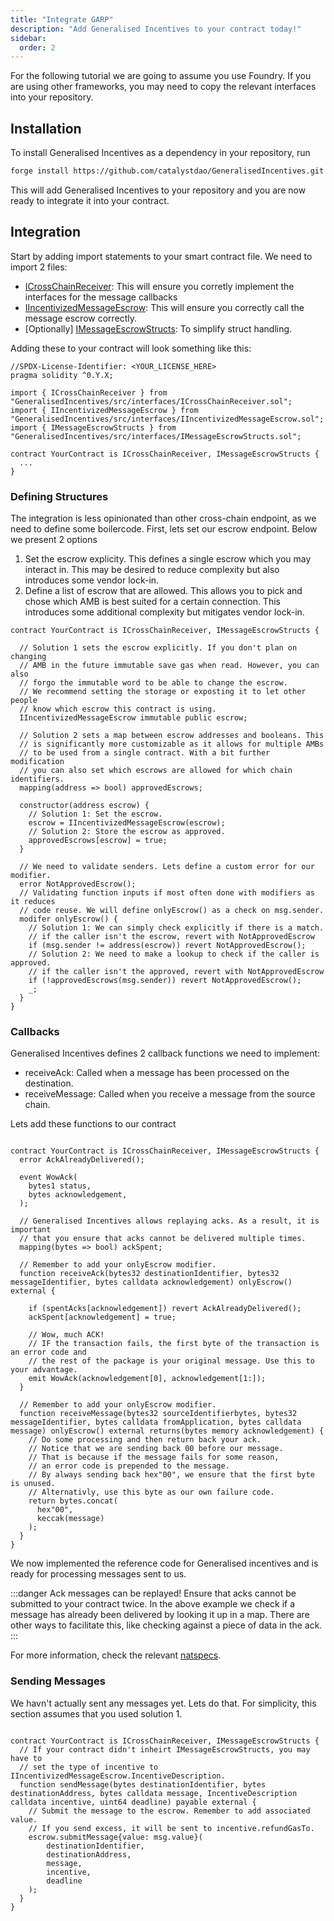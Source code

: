 ```yaml
---
title: "Integrate GARP"
description: "Add Generalised Incentives to your contract today!"
sidebar:
  order: 2
---
```


For the following tutorial we are going to assume you use Foundry. If you are using other frameworks, you may need to copy the relevant interfaces into your repository.

## Installation

To install Generalised Incentives as a dependency in your repository, run

```bash
forge install https://github.com/catalystdao/GeneralisedIncentives.git
```

This will add Generalised Incentives to your repository and you are now ready to integrate it into your contract.

## Integration

Start by adding import statements to your smart contract file. We need to import 2 files:

- [ICrossChainReceiver](https://github.com/catalystdao/GeneralisedIncentives/blob/main/src/interfaces/ICrossChainReceiver.sol): This will ensure you corretly implement the interfaces for the message callbacks
- [IIncentivizedMessageEscrow](https://github.com/catalystdao/GeneralisedIncentives/blob/main/src/interfaces/IIncentivizedMessageEscrow.sol): This will ensure you correctly call the message escrow correctly.
- [Optionally] [IMessageEscrowStructs](https://github.com/catalystdao/GeneralisedIncentives/blob/main/src/interfaces/IMessageEscrowStructs.sol): To simplify struct handling.

Adding these to your contract will look something like this:

```solidity
//SPDX-License-Identifier: <YOUR_LICENSE_HERE>
pragma solidity ^0.Y.X;

import { ICrossChainReceiver } from "GeneralisedIncentives/src/interfaces/ICrossChainReceiver.sol";
import { IIncentivizedMessageEscrow } from "GeneralisedIncentives/src/interfaces/IIncentivizedMessageEscrow.sol";
import { IMessageEscrowStructs } from "GeneralisedIncentives/src/interfaces/IMessageEscrowStructs.sol";

contract YourContract is ICrossChainReceiver, IMessageEscrowStructs {
  ...
}
```

### Defining Structures

The integration is less opinionated than other cross-chain endpoint, as we need to define some boilercode. First, lets set our escrow endpoint. Below we present 2 options

1. Set the escrow explicity. This defines a single escrow which you may interact in. This may be desired to reduce complexity but also introduces some vendor lock-in.
2. Define a list of escrow that are allowed. This allows you to pick and chose which AMB is best suited for a certain connection. This introduces some additional complexity but mitigates vendor lock-in.

```solidity
contract YourContract is ICrossChainReceiver, IMessageEscrowStructs {

  // Solution 1 sets the escrow explicitly. If you don't plan on changing
  // AMB in the future immutable save gas when read. However, you can also
  // forgo the immutable word to be able to change the escrow.
  // We recommend setting the storage or exposting it to let other people
  // know which escrow this contract is using.
  IIncentivizedMessageEscrow immutable public escrow;

  // Solution 2 sets a map between escrow addresses and booleans. This
  // is significantly more customizable as it allows for multiple AMBs
  // to be used from a single contract. With a bit further modification
  // you can also set which escrows are allowed for which chain identifiers.
  mapping(address => bool) approvedEscrows;

  constructor(address escrow) {
    // Solution 1: Set the escrow.
    escrow = IIncentivizedMessageEscrow(escrow);
    // Solution 2: Store the escrow as approved.
    approvedEscrows[escrow] = true;
  }

  // We need to validate senders. Lets define a custom error for our modifier.
  error NotApprovedEscrow();
  // Validating function inputs if most often done with modifiers as it reduces
  // code reuse. We will define onlyEscrow() as a check on msg.sender.
  modifer onlyEscrow() {
    // Solution 1: We can simply check explicitly if there is a match.
    // if the caller isn't the escrow, revert with NotApprovedEscrow
    if (msg.sender != address(escrow)) revert NotApprovedEscrow();
    // Solution 2: We need to make a lookup to check if the caller is approved.
    // if the caller isn't the approved, revert with NotApprovedEscrow
    if (!approvedEscrows(msg.sender)) revert NotApprovedEscrow();
    _;
  }
}
```

### Callbacks

Generalised Incentives defines 2 callback functions we need to implement:

- receiveAck: Called when a message has been processed on the destination.
- receiveMessage: Called when you receive a message from the source chain.

Lets add these functions to our contract

```solidity

contract YourContract is ICrossChainReceiver, IMessageEscrowStructs {
  error AckAlreadyDelivered();

  event WowAck(
    bytes1 status,
    bytes acknowledgement,
  );

  // Generalised Incentives allows replaying acks. As a result, it is important
  // that you ensure that acks cannot be delivered multiple times.
  mapping(bytes => bool) ackSpent;

  // Remember to add your onlyEscrow modifier.
  function receiveAck(bytes32 destinationIdentifier, bytes32 messageIdentifier, bytes calldata acknowledgement) onlyEscrow() external {

    if (spentAcks[acknowledgement]) revert AckAlreadyDelivered();
    ackSpent[acknowledgement] = true;

    // Wow, much ACK!
    // IF the transaction fails, the first byte of the transaction is an error code and
    // the rest of the package is your original message. Use this to your advantage.
    emit WowAck(acknowledgement[0], acknowledgement[1:]);
  }

  // Remember to add your onlyEscrow modifier.
  function receiveMessage(bytes32 sourceIdentifierbytes, bytes32 messageIdentifier, bytes calldata fromApplication, bytes calldata message) onlyEscrow() external returns(bytes memory acknowledgement) {
    // Do some processing and then return back your ack.
    // Notice that we are sending back 00 before our message.
    // That is because if the message fails for some reason,
    // an error code is prepended to the message.
    // By always sending back hex"00", we ensure that the first byte is unused.
    // Alternativly, use this byte as our own failure code.
    return bytes.concat(
      hex"00",
      keccak(message)
    );
  }
}
```

We now implemented the reference code for Generalised incentives and is ready for processing messages sent to us.

:::danger
Ack messages can be replayed! Ensure that acks cannot be submitted to your contract twice. In the above example we check if a message has already been delivered by looking it up in a map. There are other ways to facilitate this, like checking against a piece of data in the ack.
:::

For more information, check the relevant [natspecs](https://github.com/catalystdao/GeneralisedIncentives/blob/main/src/interfaces/ICrossChainReceiver.sol).

### Sending Messages

We havn't actually sent any messages yet. Lets do that. For simplicity, this section assumes that you used solution 1.

```solidity

contract YourContract is ICrossChainReceiver, IMessageEscrowStructs {
  // If your contract didn't inheirt IMessageEscrowStructs, you may have to
  // set the type of incentive to IIncentivizedMessageEscrow.IncentiveDescription.
  function sendMessage(bytes destinationIdentifier, bytes destinationAddress, bytes calldata message, IncentiveDescription calldata incentive, uint64 deadline) payable external {
    // Submit the message to the escrow. Remember to add associated value.
    // If you send excess, it will be sent to incentive.refundGasTo.
    escrow.submitMessage{value: msg.value}(
        destinationIdentifier,
        destinationAddress,
        message,
        incentive,
        deadline
    );
  }
}
```
